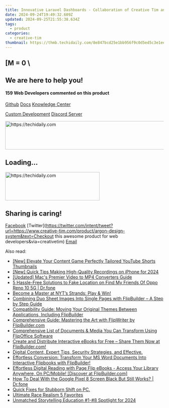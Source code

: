 ```yaml
---
title: Innovative Laravel Dashboards - Collaboration of Creative Tim and Updivision with Elegant UI Designs
date: 2024-09-24T19:49:32.609Z
updated: 2024-09-25T21:55:38.634Z
tags:
  - product
categories:
  - creative-tim
thumbnail: https://thmb.techidaily.com/8e847bcd25e1bb956f9c0d5ed5c3e1ee40f922a7b0a9cd027835fb97af58ec95.jpg
---
```


## \[M = 0 \

## We are here to help you!

#### 159 Web Developers commented on this product

[Github](https://github.com/creativetimofficial/argon-design-system) [Docs](https://tools.techidaily.com/creative-tim/products/) [Knowledge Center](https://tools.techidaily.com/creative-tim/products/) 

[Custom Development](https://tools.techidaily.com/creative-tim/products/) [Discord Server](https://discord.com/invite/FhCJCaHdQa) 

<!-- affiliate ads begin -->
<a href="https://imp.i357552.net/c/5597632/994842/11832" target="_top" id="994842">
  <img src="//a.impactradius-go.com/display-ad/11832-994842" border="0" alt="https://techidaily.com" width="728" height="90"/>
</a>
<img height="0" width="0" src="https://imp.i357552.net/i/5597632/994842/11832" style="position:absolute;visibility:hidden;" border="0" />
<!-- affiliate ads end -->

## Loading...

<!-- affiliate ads begin -->
<a href="https://aligracehair.sjv.io/c/5597632/2027176/19272" target="_top" id="2027176">
  <img src="//a.impactradius-go.com/display-ad/19272-2027176" border="0" alt="https://techidaily.com" width="300" height="90"/>
</a>
<img height="0" width="0" src="https://aligracehair.sjv.io/i/5597632/2027176/19272" style="position:absolute;visibility:hidden;" border="0" />
<!-- affiliate ads end -->

## Sharing is caring!

[Facebook](https://www.facebook.com/sharer/sharer.php?u=https://www.creative-tim.com/product/argon-design-system?src=sdkpreparse) [Twitter](https://twitter.com/intent/tweet?url=https://www.creative-tim.com/product/argon-design-system&text=Checkout this awesome product for web developers&via=creativetim) [Email](https://tools.techidaily.com/creative-tim/products/)

<ins class="adsbygoogle"
     style="display:block"
     data-ad-format="autorelaxed"
     data-ad-client="ca-pub-7571918770474297"
     data-ad-slot="1223367746"></ins>

<ins class="adsbygoogle"
     style="display:block"
     data-ad-client="ca-pub-7571918770474297"
     data-ad-slot="8358498916"
     data-ad-format="auto"
     data-full-width-responsive="true"></ins>

<span class="atpl-alsoreadstyle">Also read:</span>
<div><ul>
<li><a href="https://youtube-clips.techidaily.com/new-elevate-your-content-game-perfectly-tailored-youtube-shorts-thumbnails/"><u>[New] Elevate Your Content Game Perfectly Tailored YouTube Shorts Thumbnails</u></a></li>
<li><a href="https://screen-video-capture.techidaily.com/new-quick-tips-making-high-quality-recordings-on-iphone-for-2024/"><u>[New] Quick Tips Making High-Quality Recordings on iPhone for 2024</u></a></li>
<li><a href="https://extra-guidance.techidaily.com/updated-macs-premier-video-to-mp4-converters-guide/"><u>[Updated] Mac's Premier Video to MP4 Converters Guide</u></a></li>
<li><a href="https://location-fake.techidaily.com/5-hassle-free-solutions-to-fake-location-on-find-my-friends-of-oppo-reno-10-5g-drfone-by-drfone-virtual-android/"><u>5 Hassle-Free Solutions to Fake Location on Find My Friends Of Oppo Reno 10 5G | Dr.fone</u></a></li>
<li><a href="https://games-able.techidaily.com/1719163487039-become-a-master-at-nyts-strands-play-and-win/"><u>Become a Master at NYT’s Strands: Play & Win!</u></a></li>
<li><a href="https://fox-useful.techidaily.com/combining-duo-sheet-images-into-single-pages-with-flipbuilder-a-step-by-step-guide/"><u>Combining Duo Sheet Images Into Single Pages with FlipBuilder – A Step by Step Guide</u></a></li>
<li><a href="https://fox-useful.techidaily.com/compatibility-guide-moving-your-original-themes-between-applications-including-flipbuilder/"><u>Compatibility Guide: Moving Your Original Themes Between Applications, Including FlipBuilder</u></a></li>
<li><a href="https://fox-useful.techidaily.com/comprehensive-guide-mastering-the-art-with-flipwriter-by-flipbuildercom/"><u>Comprehensive Guide: Mastering the Art with FlipWriter by FlipBuilder.com</u></a></li>
<li><a href="https://fox-useful.techidaily.com/comprehensive-list-of-documents-and-media-you-can-transform-using-flipoffice-software/"><u>Comprehensive List of Documents & Media You Can Transform Using FlipOffice Software</u></a></li>
<li><a href="https://fox-useful.techidaily.com/create-and-distribute-interactive-ebooks-for-free-share-them-now-at-flipbuildercom/"><u>Create and Distribute Interactive eBooks for Free – Share Them Now at FlipBuilder.com!</u></a></li>
<li><a href="https://fox-useful.techidaily.com/digital-content-expert-tips-security-strategies-and-effective/"><u>Digital Content, Expert Tips, Security Strategies, and Effective.</u></a></li>
<li><a href="https://fox-useful.techidaily.com/effortless-conversion-transform-your-ms-word-documents-into-interactive-flipbooks-with-flipbuilder/"><u>Effortless Conversion: Transform Your MS Word Documents Into Interactive Flipbooks with FlipBuilder!</u></a></li>
<li><a href="https://fox-useful.techidaily.com/effortless-digital-reading-with-page-flip-ebooks-access-your-library-anywhere-on-pcmobile-discover-at-flipbuildercom/"><u>Effortless Digital Reading with Page Flip eBooks - Access Your Library Anywhere, On PC/Mobile! [Discover at FlipBuilder.com]</u></a></li>
<li><a href="https://change-location.techidaily.com/how-to-deal-with-the-google-pixel-8-screen-black-but-still-works-drfone-by-drfone-fix-android-problems-fix-android-problems/"><u>How To Deal With the Google Pixel 8 Screen Black But Still Works? | Dr.fone</u></a></li>
<li><a href="https://win11-tips.techidaily.com/quick-fixes-for-stubborn-shift-on-pc/"><u>Quick Fixes for Stubborn Shift on PC.</u></a></li>
<li><a href="https://screen-recording.techidaily.com/ultimate-race-realism-5-favorites/"><u>Ultimate Race Realism 5 Favorites</u></a></li>
<li><a href="https://some-approaches.techidaily.com/unmatched-storytelling-education-1-8-spotlight-for-2024/"><u>Unmatched Storytelling Education #1-#8 Spotlight for 2024</u></a></li>
</ul></div>

